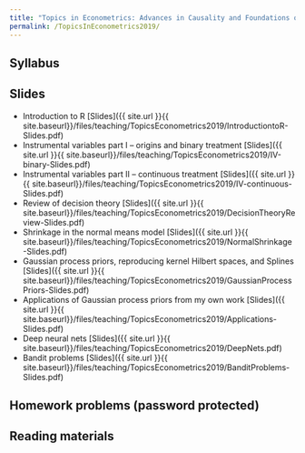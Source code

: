 ```yaml
---
title: "Topics in Econometrics: Advances in Causality and Foundations of Machine Learning"
permalink: /TopicsInEconometrics2019/
---
```



## Syllabus

## Slides
* Introduction to R
[Slides]({{ site.url }}{{ site.baseurl}}/files/teaching/TopicsEconometrics2019/IntroductiontoR-Slides.pdf)
* Instrumental variables part I – origins and binary treatment
[Slides]({{ site.url }}{{ site.baseurl}}/files/teaching/TopicsEconometrics2019/IV-binary-Slides.pdf)
* Instrumental variables part II – continuous treatment
[Slides]({{ site.url }}{{ site.baseurl}}/files/teaching/TopicsEconometrics2019/IV-continuous-Slides.pdf)
* Review of decision theory
[Slides]({{ site.url }}{{ site.baseurl}}/files/teaching/TopicsEconometrics2019/DecisionTheoryReview-Slides.pdf)
* Shrinkage in the normal means model
[Slides]({{ site.url }}{{ site.baseurl}}/files/teaching/TopicsEconometrics2019/NormalShrinkage-Slides.pdf)
* Gaussian process priors, reproducing kernel Hilbert spaces, and Splines
[Slides]({{ site.url }}{{ site.baseurl}}/files/teaching/TopicsEconometrics2019/GaussianProcessPriors-Slides.pdf)
* Applications of Gaussian process priors from my own work
[Slides]({{ site.url }}{{ site.baseurl}}/files/teaching/TopicsEconometrics2019/Applications-Slides.pdf)
* Deep neural nets
[Slides]({{ site.url }}{{ site.baseurl}}/files/teaching/TopicsEconometrics2019/DeepNets.pdf)
* Bandit problems
[Slides]({{ site.url }}{{ site.baseurl}}/files/teaching/TopicsEconometrics2019/BanditProblems-Slides.pdf)


## Homework problems (password protected)


## Reading materials





